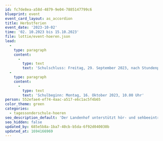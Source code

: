 ```yaml
---
id: fc7de8ea-a58d-4879-9e04-7885147799c6
blueprint: event
event_card_layout: as_accordion
title: Herbstferien
event_date: '2023-10-02'
time: '02. 10.2023 bis 15.10.2023'
file: lottie/event-hoeren.json
lead:
  -
    type: paragraph
    content:
      -
        type: text
        text: 'Schulschluss: Freitag, 29. September 2023, nach Stundenplan'
  -
    type: paragraph
    content:
      -
        type: text
        text: 'Schulbeginn: Montag, 16. Oktober 2023, 10.00 Uhr'
person: 552efae4-ef74-4aac-a517-e6c1ac5f4b65
color_theme: green
categories:
  - tagessonderschule-hoeren
seo_description_default: 'Der Landenhof unterstützt hör- und sehbeeinträchtigte Kinder & Jugendliche in ihrem selbstbestimmten Leben durch Förderung ihrer Fähigkeiten & Entwicklung'
seo_hidden: false
updated_by: 685e5b8a-1ba7-40cb-b5da-6f92d040030b
updated_at: 1694166969
---
```

